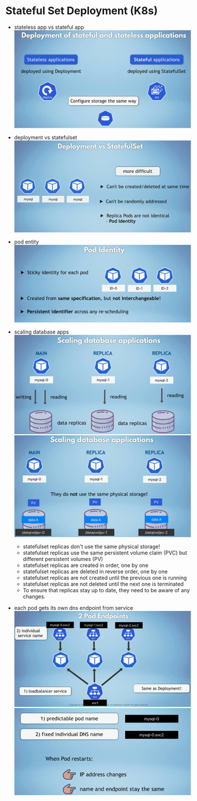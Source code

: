 # Stateful Set Deployment (K8s)

- stateless app vs stateful app
    ![alt text](../images/stateless-vs-stateful.png)

- deployment vs statefulset
    ![alt text](../images/deployment-vs-statefulset.png)

- pod entity
    ![alt text](../images/pod-entity.png)

- scaling database apps
    ![alt text](../images/scaling-database-1.png)
    ![alt text](../images/scaling-database-2.png)
  - statefulset replicas don't use the same physical storage!
  - statefulset replicas use the same persistent volume claim (PVC) but different persistent volumes (PV)
  - statefulset replicas are created in order, one by one
  - statefulset replicas are deleted in reverse order, one by one
  - statefulset replicas are not created until the previous one is running
  - statefulset replicas are not deleted until the next one is terminated
  - To ensure that replicas stay up to date, they need to be aware of any changes.

- each pod gets its own dns endpoint from service
    ![alt text](../images/statefulset-service-1.png)
    ![alt text](../images/statefulset-service-2.png)
